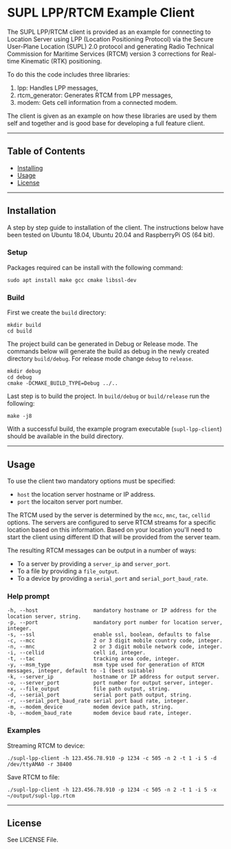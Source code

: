 # SUPL LPP/RTCM Example Client

The SUPL LPP/RTCM client is provided as an example for connecting to Location Server using LPP (Location Positioning Protocol) via the Secure User-Plane Location (SUPL) 2.0 protocol and generating Radio Technical Commission for Maritime Services (RTCM) version 3 corrections for Real-time Kinematic (RTK) positioning.

To do this the code includes three libraries:

1. lpp: Handles LPP messages,
2. rtcm_generator: Generates RTCM from LPP messages,
3. modem: Gets cell information from a connected modem.

The client is given as an example on how these libraries are used by them self and together and is good base for developing a full feature client.

---

## Table of Contents

- [Installing](#installation)
- [Usage](#usage)
- [License](#license)

---

## Installation

A step by step guide to installation of the client. The instructions below have been tested on Ubuntu 18.04, Ubuntu 20.04 and RaspberryPi OS (64 bit).

### Setup

Packages required can be install with the following command:

```console
sudo apt install make gcc cmake libssl-dev
```

### Build

First we create the `build` directory:

```console
mkdir build
cd build
```

The project build can be generated in Debug or Release mode. The commands below will generate the build as debug in the newly created directory `build/debug`. For release mode change `debug` to `release`.

```console
mkdir debug
cd debug
cmake -DCMAKE_BUILD_TYPE=Debug ../..
```

Last step is to build the project. In `build/debug` or `build/release` run the following:

```console
make -j8
```

With a successful build, the example program executable (`supl-lpp-client`) should be available in the build directory.

---

## Usage

To use the client two mandatory options must be specified:

- `host` the location server hostname or IP address.
- `port` the locaiton server port number.

The RTCM used by the server is determined by the `mcc`, `mnc`, `tac`, `cellid` options. The servers are configured to serve RTCM streams for a specific location based on this information. Based on your location you'll need to start the client using different ID that will be provided from the server team.

The resulting RTCM messages can be output in a number of ways:

- To a server by providing a `server_ip` and `server_port`.
- To a file by providing a `file_output`.
- To a device by providing a `serial_port` and `serial_port_baud_rate`.

### Help prompt

```text
-h, --host                  mandatory hostname or IP address for the location server, string.
-p, --port                  mandatory port number for location server, integer.
-s, --ssl                   enable ssl, boolean, defaults to false
-c, --mcc                   2 or 3 digit mobile country code, integer.
-n, --mnc                   2 or 3 digit mobile network code, integer.
-i, --cellid                cell id, integer.
-t, --tac                   tracking area code, integer.
-y, --msm_type              msm type used for generation of RTCM messages, integer, default to -1 (best suitable)
-k, --server_ip             hostname or IP address for output server.
-o, --server_port           port number for output server, integer.
-x, --file_output           file path output, string.
-d, --serial_port           serial port path output, string.
-r, --serial_port_baud_rate serial port baud rate, integer.
-m, --modem_device          modem device path, string.
-b, --modem_baud_rate       modem device baud rate, integer.
```

### Examples

Streaming RTCM to device:

```console
./supl-lpp-client -h 123.456.78.910 -p 1234 -c 505 -n 2 -t 1 -i 5 -d /dev/ttyAMA0 -r 38400
```

Save RTCM to file:

```console
./supl-lpp-client -h 123.456.78.910 -p 1234 -c 505 -n 2 -t 1 -i 5 -x ~/output/supl-lpp.rtcm
```

---

## License

See LICENSE File.
